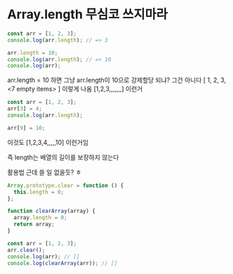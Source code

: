 <!-- @format -->

# Array.length 무심코 쓰지마라

```js
const arr = [1, 2, 3];
console.log(arr.length); // => 3

arr.length = 10;
console.log(arr.length); // => 10
console.log(arr);
```

arr.length = 10 하면 그냥 arr.length이 10으로 강제할당 되냐?
그건 아니다 [ 1, 2, 3, <7 empty items> ] 이렇게 나옴 [1,2,3,,,,,,,] 이런거

```js
const arr = [1, 2, 3];
arr[3] = 4;
console.log(arr.length);

arr[9] = 10;
```

이것도 [1,2,3,4,,,,,10] 이런거임

즉 length는 배열의 길이를 보장하지 않는다

활용법
근데 쓸 일 없을듯? ㅎ

```js
Array.prototype.clear = function () {
  this.length = 0;
};

function clearArray(array) {
  array.length = 0;
  return array;
}

const arr = [1, 2, 3];
arr.clear();
console.log(arr); // []
console.log(clearArray(arr)); // []
```
